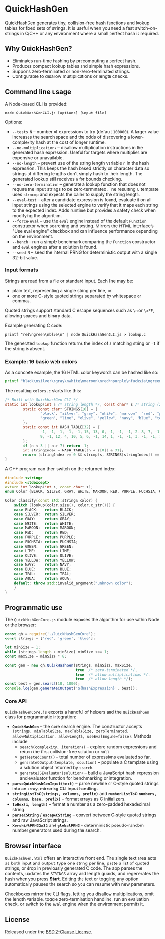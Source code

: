 # QuickHashGen

QuickHashGen generates tiny, collision-free hash functions and lookup tables for fixed sets of strings. It is useful when you need a fast switch-on-strings in C/C++ or any environment where a small perfect hash is required.

## Why QuickHashGen?

- Eliminates run-time hashing by precomputing a perfect hash.
- Produces compact lookup tables and simple hash expressions.
- Supports zero-terminated or non-zero-terminated strings.
- Configurable to disallow multiplications or length checks.

## Command line usage

A Node-based CLI is provided:

```
node QuickHashGenCLI.js [options] [input-file]
```

Options:

* `--tests N` &ndash; number of expressions to try (default `100000`). A larger value
  increases the search space and the odds of discovering a lower-complexity hash
  at the cost of longer runtime.
* `--no-multiplications` &ndash; disallow multiplication instructions in the generated
  hash expression. Useful for targets where multiplies are expensive or
  unavailable.
* `--no-length` &ndash; prevent use of the string length variable `n` in the hash
  expression. This keeps the hash based strictly on character data so strings of
  differing lengths don't simply hash to their length. The generated lookup still
  receives `n` for bounds checking.
* `--no-zero-termination` &ndash; generate a lookup function that does not require the
  input strings to be zero-terminated. The resulting C template uses `strncmp`
  and expects the caller to supply the string length.
* `--eval-test` &ndash; after a candidate expression is found, evaluate it on all input
  strings using the selected engine to verify that it maps each string to the
  expected index. Adds runtime but provides a safety check when modifying the
  algorithm.
* `--force-eval` &ndash; use the `eval` engine instead of the default `Function`
  constructor when searching and testing. Mirrors the HTML interface’s "Use eval
  engine" checkbox and can influence performance depending on the environment.
* `--bench` &ndash; run a simple benchmark comparing the `Function` constructor and
  `eval` engines after a solution is found.
 * `--seed N` &ndash; seed the internal PRNG for deterministic output with a single
   32-bit value.

### Input formats

Strings are read from a file or standard input. Each line may be:

* plain text, representing a single string per line, or
* one or more C-style quoted strings separated by whitespace or commas.

Quoted strings support standard C escape sequences such as `\n` or `\xFF`,
allowing spaces and binary data.

Example generating C code:

```
printf "red\ngreen\nblue\n" | node QuickHashGenCLI.js > lookup.c
```

The generated `lookup` function returns the index of a matching string or `-1` if the string is absent.

### Example: 16 basic web colors

As a concrete example, the 16 HTML color keywords can be hashed like so:

```bash
printf "black\nsilver\ngray\nwhite\nmaroon\nred\npurple\nfuchsia\ngreen\nlime\nolive\nyellow\nnavy\nblue\nteal\naqua\n" | node QuickHashGenCLI.js > colors.c
```

The resulting `colors.c` starts like this:

```c
/* Built with QuickHashGen CLI */
static int lookup(int n /* string length */, const char* s /* string (zero terminated) */) {
        static const char* STRINGS[16] = {
                "black", "silver", "gray", "white", "maroon", "red", "purple", "fuchsia",
                "green", "lime", "olive", "yellow", "navy", "blue", "teal", "aqua"
        };
        static const int HASH_TABLE[32] = {
                -1, -1, -1, -1, -1, 15, 13, 0, -1, -1, -1, 2, 8, 7, -1, -1,
                9, -1, 12, 4, 10, 5, 6, -1, 14, 1, -1, -1, 3, -1, -1, 11
        };
        if (n < 3 || n > 7) return -1;
        int stringIndex = HASH_TABLE[(n + s[0]) & 31];
        return (stringIndex >= 0 && strcmp(s, STRINGS[stringIndex]) == 0) ? stringIndex : -1;
}
```

A C++ program can then switch on the returned index:

```cpp
#include <string>
#include <stdexcept>
extern int lookup(int n, const char* s);
enum Color {BLACK, SILVER, GRAY, WHITE, MAROON, RED, PURPLE, FUCHSIA, GREEN, LIME, OLIVE, YELLOW, NAVY, BLUE, TEAL, AQUA};

Color classify(const std::string& color) {
    switch (lookup(color.size(), color.c_str())) {
    case BLACK:   return BLACK;
    case SILVER:  return SILVER;
    case GRAY:    return GRAY;
    case WHITE:   return WHITE;
    case MAROON:  return MAROON;
    case RED:     return RED;
    case PURPLE:  return PURPLE;
    case FUCHSIA: return FUCHSIA;
    case GREEN:   return GREEN;
    case LIME:    return LIME;
    case OLIVE:   return OLIVE;
    case YELLOW:  return YELLOW;
    case NAVY:    return NAVY;
    case BLUE:    return BLUE;
    case TEAL:    return TEAL;
    case AQUA:    return AQUA;
    default: throw std::invalid_argument("unknown color");
    }
}
```

## Programmatic use

The `QuickHashGenCore.js` module exposes the algorithm for use within Node or the browser:

```javascript
const qh = require('./QuickHashGenCore');
const strings = ['red', 'green', 'blue'];

let minSize = 1;
while (strings.length > minSize) minSize <<= 1;
const maxSize = minSize * 8;

const gen = new qh.QuickHashGen(strings, minSize, maxSize,
                                true  /* zero-terminated */, 
                                true  /* allow multiplications */, 
                                true  /* allow length */);
const best = gen.search(10, 1000);
console.log(gen.generateCOutput('${hashExpression}', best));
```

### Core API

`QuickHashGenCore.js` exports a handful of helpers and the `QuickHashGen`
class for programmatic integration:

* **`QuickHashGen`** – the core search engine. The constructor accepts
  `(strings, minTableSize, maxTableSize, zeroTerminated,
  allowMultiplication, allowLength, useEvalEngine=false)`.
  Methods include:
  * `search(complexity, iterations)` – explore random expressions and return
    the first collision-free solution or `null`.
  * `getTestedCount()` – total number of expressions evaluated so far.
  * `generateCOutput(template, solution)` – populate a C template using a
    solution object returned by `search`.
  * `generateJSEvaluator(solution)` – build a JavaScript hash expression and
    evaluator function for benchmarking or integration.
* **`parseQuickHashGenInput(text)`** – parse newline or C‑style quoted
  strings into an array, mirroring CLI input handling.
* **`stringListToC(strings, columns, prefix)`** and
  **`numberListToC(numbers, columns, base, prefix)`** – format arrays as C
  initializers.
* **`toHex(i, length)`** – format a number as a zero-padded hexadecimal
  string.
* **`parseCString`** / **`escapeCString`** – convert between C‑style quoted
  strings and raw JavaScript strings.
* **`XorshiftPRNG2x32`** and **`globalPRNG`** – deterministic pseudo‑random
  number generators used during the search.

## Browser interface

`QuickHashGen.html` offers an interactive front end. The single text area
acts as both input and output: type one string per line, paste a list of
quoted strings, or drop in previously generated C code. The app parses the
contents, updates the `STRINGS` array and length guards, and regenerates
the hash when you press **Start**. Editing the text or toggling any option
automatically pauses the search so you can resume with new parameters.

Checkboxes mirror the CLI flags, letting you disallow multiplications,
omit the length variable, toggle zero-termination handling, run an
evaluation check, or switch to the `eval` engine when the environment
permits it.

## License

Released under the [BSD 2-Clause License](LICENSE).
